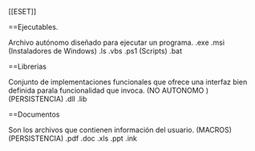 [[ESET]]

==Ejecutables.

Archivo autónomo diseñado para ejecutar un programa.
.exe
.msi (Instaladores de Windows)
.ls .vbs .ps1 (Scripts)
.bat

==Librerias 

Conjunto de implementaciones funcionales que ofrece una interfaz bien definida parala funcionalidad que invoca.
(NO AUTONOMO ) (PERSISTENCIA)
.dll 
.lib

==Documentos 

Son los archivos que contienen información del usuario. 
(MACROS) (PERSISTENCIA)
.pdf
.doc
.xls
.ppt
.ink


